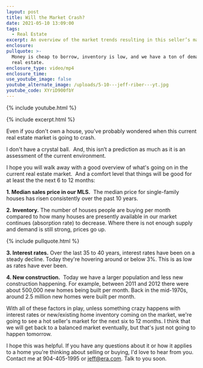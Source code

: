 ```yaml
---
layout: post
title: Will the Market Crash?
date: 2021-05-10 13:09:00
tags:
  - Real Estate
excerpt: An overview of the market trends resulting in this seller’s market.
enclosure:
pullquote: >-
  Money is cheap to borrow, inventory is low, and we have a ton of demand for
  real estate.
enclosure_type: video/mp4
enclosure_time:
use_youtube_image: false
youtube_alternate_image: /uploads/5-10---jeff-riber---yt.jpg
youtube_code: XYriD900fbY
---
```

{% include youtube.html %}

{% include excerpt.html %}

Even if you don't own a house, you've probably wondered when this current real estate market is going to crash.&nbsp;

I don't have a crystal ball. &nbsp;And, this isn’t a prediction as much as it is an assessment of the current environment.

I hope you will walk away with a good overview of what's going on in the current real estate market. &nbsp;And a comfort level that things will be good for at least the the next 6 to 12 months:

**1\. Median sales price in our MLS.**&nbsp; The median price for single-family houses has risen consistently over the past 10 years.

**2\. Inventory.** The number of houses people are buying per month compared to how many houses are presently available in our market continues (absorption rate) to decrease. Where there is not enough supply and demand is still strong, prices go up.

{% include pullquote.html %}

**3\. Interest rates.** Over the last 35 to 40 years, interest rates have been on a steady decline. Today they're hovering around or below 3%. This is as low as rates have ever been.

**4\. New construction.** &nbsp;Today we have a larger population and less new construction happening. For example, between 2011 and 2012 there were about 500,000 new homes being built per month. Back in the mid-1970s, around 2.5 million new homes were built per month.&nbsp;

With all of these factors in play, unless something crazy happens with interest rates or new/existing home inventory coming on the market, we're going to see a hot seller's market for the next six to 12 months. I think that we will get back to a balanced market eventually, but that's just not going to happen tomorrow.

I hope this was helpful. If you have any questions about it or how it applies to a home you're thinking about selling or buying, I'd love to hear from you. Contact me at 904-405-1995 or jeff@era.com. Talk to you soon.
